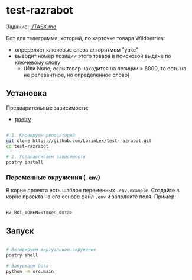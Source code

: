 # test-razrabot

Задание: [./TASK.md](./TASK.md)

Бот для телеграмма, который, по карточке товара Wildberries:

- определяет ключевые слова алгоритмом "yake"
- выводит номер позиции этого товара в поисковой выдаче по ключевому слову
    * (Или None, если товар находится на позиции > 6000, то есть на не релевантное, но определенное слово)

## Установка

Предварительные зависимости:

- [poetry](https://python-poetry.org/docs/#installing-with-the-official-installer)

```bash

# 1. Клонируем репозиторий
git clone https://github.com/LorinLex/test-razrabot.git
cd test-razrabot

# 2. Устанавливаем зависимости
poetry install

```

### Переменные окружения (`.env`)

В корне проекта есть шаблон переменных `.env.example`. Создайте в корне проекта на его основе файл `.env` и заполните поля. Пример:

```env

RZ_BOT_TOKEN=<токен_бота>

```

## Запуск

```bash

# Активируем виртуальное окружение
poetry shell

# Запускаем бота
python -m src.main

```
